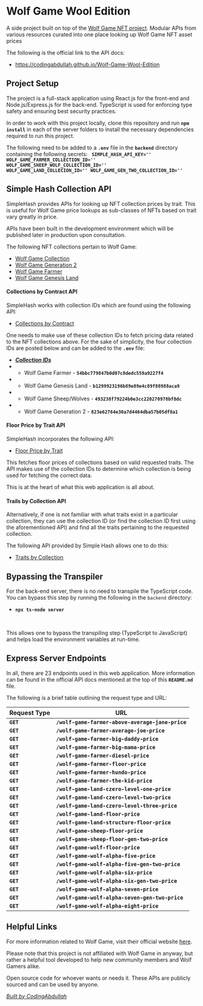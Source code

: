 # Wolf Game Wool Edition
A side project built on top of the <a href="https://wolf.game">Wolf Game NFT project</a>.  Modular APIs from various resources curated into one place looking up Wolf Game NFT asset prices

The following is the official link to the API docs:
<ul>
    <li><a target="_blank" href="https://codingabdullah.github.io/Wolf-Game-Wool-Edition/"> https://codingabdullah.github.io/Wolf-Game-Wool-Edition</a></li>
</ul>

## Project Setup
The project is a full-stack application using React.js for the front-end and Node.js/Express.js for the back-end. TypeScript is used for enforcing type safety and ensuring best security practices.

In order to work with this project locally, clone this repository and run <b>`npm install`</b> in each of the server folders to install the necessary dependencies required to run this project.

The following need to be added to a <b><code>.env</code></b> file in the <code><b>backend</b></code> directory containing the following secrets:
<code><b>
SIMPLE_HASH_API_KEY=''
WOLF_GAME_FARMER_COLLECTION_ID=''
WOLF_GAME_SHEEP_WOLF_COLLECTION_ID=''
WOLF_GAME_LAND_COLLECION_ID=''
WOLF_GAME_GEN_TWO_COLLECTION_ID=''
</b></code>

## Simple Hash Collection API

SimpleHash provides APIs for looking up NFT collection prices by trait. This is useful for Wolf Game price lookups as sub-classes of NFTs based on trait vary greatly in price.


APIs have been built in the development environment which will be published later in production upon consultation.

The following NFT collections pertain to Wolf Game:
- <a target="_blank" href="https://opensea.io/collection/wolf-game">Wolf Game Collection</a>
- <a target="_blank" href="https://opensea.io/collection/wolf-game-generation-2">Wolf Game Generation 2</a>
- <a target="_blank" href="https://opensea.io/collection/wolf-game-farmer">Wolf Game Farmer</a>
- <a target="_blank" href="https://opensea.io/collection/wolf-game-land">Wolf Game Genesis Land</a>

#### Collections by Contract API
SimpleHash works with collection IDs which are found using the following API: 
- <a href="https://docs.simplehash.com/reference/collections-by-contract">Collections by Contract</a>


One needs to make use of these collection IDs to fetch pricing data related to the NFT collections above.
For the sake of simplicity, the four collection IDs are posted below and can be added to the <code><b>.env</b></code> file:

- <b><i><u>Collection IDs</u></i></b>
- - Wolf Game Farmer - <code><b>54bbc779847b0d07c8dedc559a9227f4</b></code>
- - Wolf Game Genesis Land - <code><b>b1299923196b89e89e4c89f88988aca9</b></code>
- - Wolf Game Sheep/Wolves - <code><b>493238f79224b0e3cc220270978bf8dc</b></code>
- - Wolf Game Generation 2 - <code><b>823e62764e30a7d4464dba57b05df8a1</b></code>

#### Floor Price by Trait API
SimpleHash incorporates the following API:
- <a target="_blank" href="https://docs.simplehash.com/reference/trait-floor">Floor Price by Trait</a>

This fetches floor prices of collections based on valid requested traits. The API makes use of the collection IDs to determine which collection is being used for fetching the correct data. 

This is at the heart of what this web application is all about.

#### Trails by Collection API

Alternatively, if one is not familiar with what traits exist in a particular collection, they can use the collection ID (or find the collection ID first using the aforementioned API) and find all the traits pertaining to the requested collection.

The following API provided by Simple Hash allows one to do this:
- <a target="_blank" href="https://docs.simplehash.com/reference/traits-by-collection">Traits by Collection</a>


## Bypassing the Transpiler
For the back-end server, there is no need to transpile the TypeScript code. You can bypass this step by running the following in the <code>backend</code> directory: <br />

- <code><b>npx ts-node server</b></code>

<br />

This allows one to bypass the transpiling step (TypeScript to JavaScript) and helps load the environment variables at run-time.

## Express Server Endpoints
In all, there are 23 endpoints used in this web application. More information can be found in the official API docs mentioned at the top of this <code><b>README.md</b></code> file. 

The following is a brief table outlining the request type and URL:

|   Request Type    |                    URL                   |
| ----------------  | ---------------------------------------- |
| <code><b>GET</b></code>  | <code><b>/wolf-game-farmer-above-average-jane-price</b></code> |
| <code><b>GET</b></code>  | <code><b>/wolf-game-farmer-average-joe-price</b></code>        |
| <code><b>GET</b></code>  | <code><b>/wolf-game-farmer-big-daddy-price</b></code>          |
| <code><b>GET</b></code>  | <code><b>/wolf-game-farmer-big-mama-price</b></code>           |
| <code><b>GET</b></code>  | <code><b>/wolf-game-farmer-diesel-price</b></code>             |
| <code><b>GET</b></code>  | <code><b>/wolf-game-farmer-floor-price</b></code>              |
| <code><b>GET</b></code>  | <code><b>/wolf-game-farmer-hundo-price</b></code>              |
| <code><b>GET</b></code>  | <code><b>/wolf-game-farmer-the-kid-price</b></code>            |
| <code><b>GET</b></code>  | <code><b>/wolf-game-land-czero-level-one-price</b></code>      |
| <code><b>GET</b></code>  | <code><b>/wolf-game-land-czero-level-two-price</b></code>      |
| <code><b>GET</b></code>  | <code><b>/wolf-game-land-czero-level-three-price</b></code>    |
| <code><b>GET</b></code>  | <code><b>/wolf-game-land-floor-price</b></code>                |
| <code><b>GET</b></code>  | <code><b>/wolf-game-land-structure-floor-price</b></code>      |
| <code><b>GET</b></code>  | <code><b>/wolf-game-sheep-floor-price</b></code>               |
| <code><b>GET</b></code>  | <code><b>/wolf-game-sheep-floor-gen-two-price</b></code>       |
| <code><b>GET</b></code>  | <code><b>/wolf-game-wolf-floor-price</b></code>                |
| <code><b>GET</b></code>  | <code><b>/wolf-game-wolf-alpha-five-price</b></code>           |
| <code><b>GET</b></code>  | <code><b>/wolf-game-wolf-alpha-five-gen-two-price</b></code>   |
| <code><b>GET</b></code>  | <code><b>/wolf-game-wolf-alpha-six-price</b></code>            |
| <code><b>GET</b></code>  | <code><b>/wolf-game-wolf-alpha-six-gen-two-price</b></code>    |
| <code><b>GET</b></code>  | <code><b>/wolf-game-wolf-alpha-seven-price</b></code>          |
| <code><b>GET</b></code>  | <code><b>/wolf-game-wolf-alpha-seven-gen-two-price</b></code>  |
| <code><b>GET</b></code>  | <code><b>/wolf-game-wolf-alpha-eight-price</b></code>          |


## Helpful Links
For more information related to Wolf Game, visit their official website <a href="https://wolf.game">here</a>. 

Please note that this project is not affiliated with Wolf Game in anyway, but rather a helpful tool developed to help new community members and Wolf Gamers alike.

Open source code for whoever wants or needs it. These APIs are publicly sourced and can be used by anyone.

<i><u>Built by CodingAbdullah</u></i>